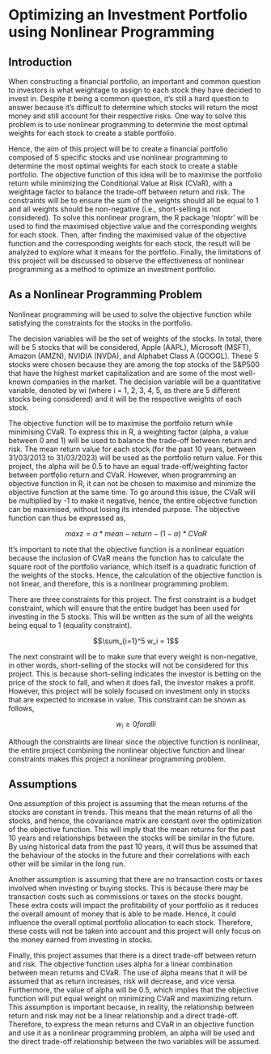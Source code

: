 # Optimizing an Investment Portfolio using Nonlinear Programming

## Introduction
When constructing a financial portfolio, an important and common question to investors is what weightage to assign to each stock they have decided to invest in. Despite it being a common question, it’s still a hard question to answer because it’s difficult to determine which stocks will return the most money and still account for their respective risks. One way to solve this problem is to use nonlinear programming to determine the most optimal weights for each stock to create a stable portfolio. 

Hence, the aim of this project will be to create a financial portfolio composed of 5 specific stocks and use nonlinear programming to determine the most optimal weights for each stock to create a stable portfolio. The objective function of this idea will be to maximise the portfolio return while minimizing the Conditional Value at Risk (CVaR), with a weightage factor to balance the trade-off between return and risk. The constraints will be to ensure the sum of the weights should all be equal to 1 and all weights should be non-negative (i.e., short-selling is not considered). To solve this nonlinear program, the R package ‘nloptr’ will be used to find the maximised objective value and the corresponding weights for each stock. Then, after finding the maximised value of the objective function and the corresponding weights for each stock, the result will be analyzed to explore what it means for the portfolio. Finally, the limitations of this project will be discussed to observe the effectiveness of nonlinear programming as a method to optimize an investment portfolio. 

## As a Nonlinear Programming Problem 
Nonlinear programming will be used to solve the objective function while satisfying the constraints for the stocks in the portfolio. 

The decision variables will be the set of weights of the stocks. In total, there will be 5 stocks that will be considered, Apple (AAPL), Microsoft (MSFT), Amazon (AMZN), NVIDIA (NVDA), and Alphabet Class A (GOOGL). These 5 stocks were chosen because they are among the top stocks of the S&P500 that have the highest market capitalization and are some of the most well-known companies in the market. The decision variable will be a quantitative variable, denoted by wi (where i = 1, 2, 3, 4, 5, as there are 5 different stocks being considered) and it will be the respective weights of each stock.

The objective function will be to maximise the portfolio return while minimising CVaR. To express this in R, a weighting factor (alpha, a value between 0 and 1) will be used to balance the trade-off between return and risk. The mean return value for each stock (for the past 10 years, between 31/03/2013 to 31/03/2023) will be used as the portfolio return value. For this project, the alpha will be 0.5 to have an equal trade-off/weighting factor between portfolio return and CVaR. However, when programming an objective function in R, it can not be chosen to maximise and minimize the objective function at the same time. To go around this issue, the CVaR will be multiplied by -1 to make it negative, hence, the entire objective function can be maximised, without losing its intended purpose. The objective function can thus be expressed as, 
```math
max z = α * mean-return- (1 - α) * CVaR
```

It’s important to note that the objective function is a nonlinear equation because the inclusion of CVaR means the function has to calculate the square root of the portfolio variance, which itself is a quadratic function of the weights of the stocks. Hence, the calculation of the objective function is not linear, and therefore, this is a nonlinear programming problem. 

There are three constraints for this project. The first constraint is a budget constraint, which will ensure that the entire budget has been used for investing in the 5 stocks. This will be written as the sum of all the weights being equal to 1 (equality constraint). 
```math
\sum_{i=1}^5 w_i = 1
```
The next constraint will be to make sure that every weight is non-negative, in other words, short-selling of the stocks will not be considered for this project. This is because short-selling indicates the investor is betting on the price of the stock to fall, and when it does fall, the investor makes a profit. However, this project will be solely focused on investment only in stocks that are expected to increase in value. This constraint can be shown as follows, 
```math
w_i  \geq 0 for all i
```
Although the constraints are linear since the objective function is nonlinear, the entire project combining the nonlinear objective function and linear constraints makes this project a nonlinear programming problem. 

## Assumptions
One assumption of this project is assuming that the mean returns of the stocks are constant in trends. This means that the mean returns of all the stocks, and hence, the covariance matrix are constant over the optimization of the objective function. This will imply that the mean returns for the past 10 years and relationships between the stocks will be similar in the future. By using historical data from the past 10 years, it will thus be assumed that the behaviour of the stocks in the future and their correlations with each other will be similar in the long run. 

Another assumption is assuming that there are no transaction costs or taxes involved when investing or buying stocks. This is because there may be transaction costs such as commissions or taxes on the stocks bought. These extra costs will impact the profitability of your portfolio as it reduces the overall amount of money that is able to be made. Hence, it could influence the overall optimal portfolio allocation to each stock. Therefore, these costs will not be taken into account and this project will only focus on the money earned from investing in stocks. 

Finally, this project assumes that there is a direct trade-off between return and risk. The objective function uses alpha for a linear combination between mean returns and CVaR. The use of alpha means that it will be assumed that as return increases, risk will decrease, and vice versa. Furthermore, the value of alpha will be 0.5, which implies that the objective function will put equal weight on minimizing CVaR and maximizing return. This assumption is important because, in reality, the relationship between return and risk may not be a linear relationship and a direct trade-off. Therefore, to express the mean returns and CVaR in an objective function and use it as a nonlinear programming problem, an alpha will be used and the direct trade-off relationship between the two variables will be assumed. 
